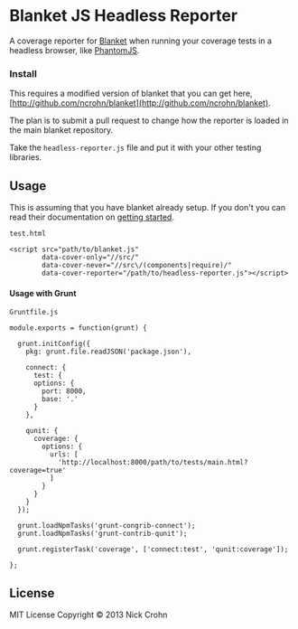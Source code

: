# Blanket JS Headless Reporter

A coverage reporter for [Blanket](http://blanketjs.org) when running your coverage tests in a headless browser, like [PhantomJS](http://phantomjs.org).

### Install

This requires a modified version of blanket that you can get here, [http://github.com/ncrohn/blanket](http://github.com/ncrohn/blanket).

The plan is to submit a pull request to change how the reporter is loaded in the main blanket repository.

Take the ```headless-reporter.js``` file and put it with your other testing libraries.

## Usage

This is assuming that you have blanket already setup. If you don't you can read their documentation on [getting started](https://github.com/alex-seville/blanket#getting-started).

    test.html

    <script src="path/to/blanket.js"
            data-cover-only="//src/"
            data-cover-never="//src\/(components|require)/"
            data-cover-reporter="/path/to/headless-reporter.js"></script>

#### Usage with Grunt

	Gruntfile.js

	module.exports = function(grunt) {

	  grunt.initConfig({
	    pkg: grunt.file.readJSON('package.json'),

		connect: {
		  test: {
          options: {
            port: 8000,
            base: '.'
          }
		},

		qunit: {
	      coverage: {
	        options: {
	          urls: [
	            'http://localhost:8000/path/to/tests/main.html?coverage=true'
	          ]
	        }
	      }
    	}
      });
      
      grunt.loadNpmTasks('grunt-congrib-connect');
      grunt.loadNpmTasks('grunt-contrib-qunit');
      
      grunt.registerTask('coverage', ['connect:test', 'qunit:coverage']);
      
    };

## License
  
MIT License Copyright © 2013 Nick Crohn

